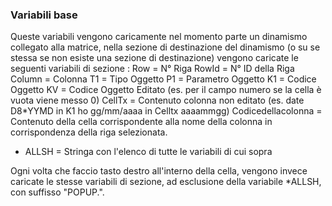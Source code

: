 ### Variabili base

Queste variabili vengono caricamente nel momento parte un dinamismo collegato alla matrice, nella sezione di destinazione del dinamismo (o su se stessa se non esiste una sezione di destinazione) vengono caricate le seguenti variabili di sezione : 
Row = N° Riga
RowId = N° ID della Riga
Column = Colonna
T1 = Tipo Oggetto
P1 = Parametro Oggetto
K1 = Codice Oggetto
KV = Codice Oggetto Editato (es. per il campo numero se la cella è vuota viene messo 0)
CellTx = Contenuto colonna non editato (es. date D8\*YYMD in K1 ho gg/mm/aaaa in Celltx aaaammgg)
Codicedellacolonna = Contenuto della cella corrispondente alla nome della colonna in corrispondenza della riga selezionata.
- ALLSH = Stringa con l'elenco di tutte le variabili di cui sopra

Ogni volta che faccio tasto destro all'interno della cella, vengono invece caricate le stesse variabili di sezione, ad esclusione della variabile \*ALLSH, con suffisso "POPUP.".
